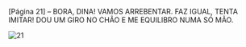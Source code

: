 [Página 21]
– BORA, DINA! VAMOS ARREBENTAR. FAZ IGUAL, TENTA IMITAR!
DOU UM GIRO NO CHÃO E ME EQUILIBRO NUMA SÓ MÃO.


![21](./img/page_21-01.jpg)
